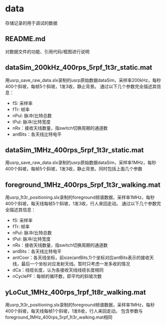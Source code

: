 # data
存储记录的用于调试的数据

## README.md
对数据文件的功能、引用代码/框图进行说明

## dataSim_200kHz_400rps_5rpf_1t3r_static.mat
用usrp_save_raw_data.slx录制的usrp原始数据dataSim，采样率200kHz，每秒400个斜坡，每帧5个斜坡，1发3收，静止背景。
通过以下几个参数完全描述其信息：
- fS: 采样率
- fTr: 帧率
- nPul: 脉冲/比特总数
- tPul: 脉冲/比特宽度
- nRx：接收天线数量，指switch切换周期的通道数
- antBits：各天线比特电平

## dataSim_1MHz_400rps_5rpf_1t3r_static.mat
用usrp_save_raw_data.slx录制的usrp原始数据dataSim，采样率1MHz，每秒400个斜坡，每帧5个斜坡，1发3收，静止背景。同时包括上面几个参数

## foreground_1MHz_400rps_5rpf_1t3r_walking.mat
用usrp_1t3r_positioning.slx录制的foreground频谱数据，采样率1MHz，每秒400个斜坡，每天线每帧5个斜坡，1发3收，行人来回走动。
通过以下几个参数完全描述其信息：
- fS: 采样率
- fTr: 帧率
- nPul: 脉冲/比特总数
- tPul: 脉冲/比特宽度
- nRx：接收天线数量，指switch切换周期的通道数
- antBits：各天线比特电平
- antCoor：各天线坐标，前size(antBits,1)个坐标对应antBits表示的接收天线，最后一个坐标对应发射天线。暂时只考虑一发多收的情况
- dCa：线缆长度，认为各接收天线线缆长度相同
- nCyclePF：每帧的循环数，即平均的斜坡次数

## yLoCut_1MHz_400rps_1rpf_1t8r_walking.mat

用usrp_1t3r_positioning.slx录制的foreground频谱数据，采样率1MHz，每秒400个斜坡，每天线每帧1个斜坡，1发8收，行人来回走动。
包含参数与foreground_1MHz_400rps_5rpf_1t3r_walking.mat相同

